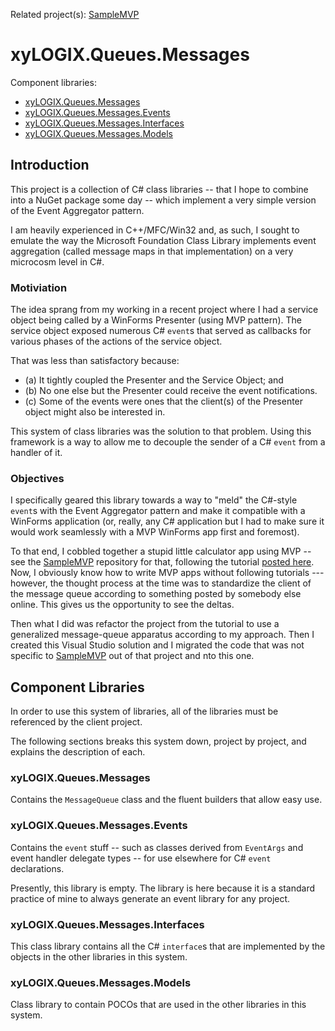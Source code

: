 Related project(s):
[SampleMVP](https://github.com/astrohart/SampleMVP)

# xyLOGIX.Queues.Messages

Component libraries:

* [xyLOGIX.Queues.Messages](https://github.com/astrohart/xyLOGIX.Queues.Messages/tree/master/xyLOGIX.Queues.Messages)
* [xyLOGIX.Queues.Messages.Events](https://github.com/astrohart/xyLOGIX.Queues.Messages/tree/master/xyLOGIX.Queues.Messages.Events)
* [xyLOGIX.Queues.Messages.Interfaces](https://github.com/astrohart/xyLOGIX.Queues.Messages/tree/master/xyLOGIX.Queues.Messages.Interfaces)
* [xyLOGIX.Queues.Messages.Models](https://github.com/astrohart/xyLOGIX.Queues.Messages/tree/master/xyLOGIX.Queues.Messages.Models)

## Introduction

This project is a collection of C# class libraries -- that I hope to combine into a NuGet package some day -- which implement a very simple version of the Event Aggregator pattern.

I am heavily experienced in C++/MFC/Win32 and, as such, I sought to emulate the way the Microsoft Foundation Class Library implements event aggregation (called message maps in that implementation) on a very microcosm level in C#.

### Motiviation

The idea sprang from my working in a recent project where I had a service object being called by a WinForms Presenter (using MVP pattern). The service object exposed numerous C# `event`s that served as callbacks for various phases of the actions of the service object.

That was less than satisfactory because:

* (a) It tightly coupled the Presenter and the Service Object; and
* (b) No one else but the Presenter could receive the event notifications.
* (c) Some of the events were ones that the client(s) of the Presenter object might also be interested in.

This system of class libraries was the solution to that problem.  Using this framework is a way to allow me to decouple the sender of a C# `event` from a handler of it.

### Objectives

I specifically geared this library towards a way to "meld" the C#-style `event`s with the Event Aggregator pattern and make it compatible with a WinForms application (or, really, any C# application but I had to make sure it would work seamlessly with a MVP WinForms app first and foremost).

To that end, I cobbled together a stupid little calculator app using MVP -- see the [SampleMVP](https://github.com/astrohart/SampleMVP) repository for that, following the tutorial [posted here](https://grantwinney.com/its-possible-to-test-a-winforms-app-using-mvp/).  Now, I obviously know how to write MVP apps without following tutorials --- however, the thought process at the time was to standardize the client of the message queue according to something posted by somebody else online.  This gives us the opportunity to see the deltas.

Then what I did was refactor the project from the tutorial to use a generalized message-queue apparatus according to my approach.  Then I created this Visual Studio solution and I migrated the code that was not specific to [SampleMVP](https://github.com/astrohart/SampleMVP) out of that project and nto this one.

## Component Libraries

In order to use this system of libraries, all of the libraries must be referenced by the client project.  

The following sections breaks this system down, project by project, and explains the description of each.

### xyLOGIX.Queues.Messages

Contains the `MessageQueue` class and the fluent builders that allow easy use.

### xyLOGIX.Queues.Messages.Events

Contains the `event` stuff -- such as classes derived from `EventArgs` and event handler delegate types -- for use elsewhere for C# `event` declarations.

Presently, this library is empty.  The library is here because it is a standard practice of mine to always generate an event library for any project.

### xyLOGIX.Queues.Messages.Interfaces

This class library contains all the C# `interface`s that are implemented by the objects in the other libraries in this system.

### xyLOGIX.Queues.Messages.Models


Class library to contain POCOs that are used in the other libraries in this system.